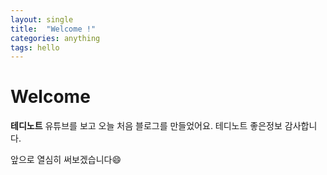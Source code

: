 ```yaml
---
layout: single
title:  "Welcome !"
categories: anything
tags: hello
---
```


# Welcome
**테디노트** 유튜브를 보고 오늘 처음 블로그를 만들었어요.
테디노트 좋은정보 감사합니다.

앞으로 열심히 써보겠습니다😄
